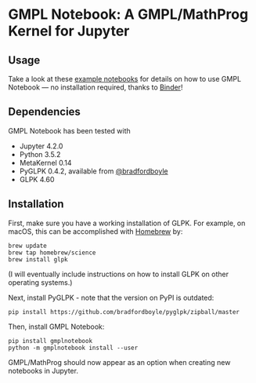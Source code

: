 # GMPL Notebook: A GMPL/MathProg Kernel for Jupyter

## Usage

Take a look at these [example notebooks](https://github.com/nelsonuhan/gmplnotebookexamples) for details on how to use GMPL Notebook &mdash; no installation required, thanks to [Binder](http://mybinder.org)!


## Dependencies

GMPL Notebook has been tested with

* Jupyter 4.2.0 
* Python 3.5.2
* MetaKernel 0.14
* PyGLPK 0.4.2, available from [@bradfordboyle](https://github.com/bradfordboyle/pyglpk)
* GLPK 4.60

## Installation

First, make sure you have a working installation of GLPK. For example, on macOS, this can be accomplished with [Homebrew](http://brew.sh) by:

```
brew update
brew tap homebrew/science
brew install glpk
```

(I will eventually include instructions on how to install GLPK on other operating systems.)

Next, install PyGLPK - note that the version on PyPI is outdated:

```
pip install https://github.com/bradfordboyle/pyglpk/zipball/master
```

Then, install GMPL Notebook:

```
pip install gmplnotebook
python -m gmplnotebook install --user
```

GMPL/MathProg should now appear as an option when creating new notebooks in Jupyter.